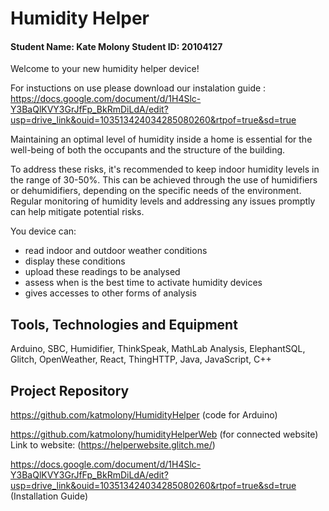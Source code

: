 # Humidity Helper
#### Student Name: Kate Molony   Student ID: 20104127

Welcome to your new humidity helper device!

For instuctions on use please download our instalation guide : 
https://docs.google.com/document/d/1H4Slc-Y3BaQlKVY3GrJfFp_BkRmDiLdA/edit?usp=drive_link&ouid=103513424034285080260&rtpof=true&sd=true 

Maintaining an optimal level of humidity inside a home is essential for the well-being of both the occupants and the structure of the building.

To address these risks, it's recommended to keep indoor humidity levels in the range of 30-50%. This can be achieved through the use of humidifiers or dehumidifiers, depending on the specific needs of the environment. Regular monitoring of humidity levels and addressing any issues promptly can help mitigate potential risks.

You device can:
- read indoor and outdoor weather conditions
- display these conditions
- upload these readings to be analysed
- assess when is the best time to activate humidity devices
- gives accesses to other forms of analysis

## Tools, Technologies and Equipment

Arduino, SBC, Humidifier, ThinkSpeak, MathLab Analysis, ElephantSQL, Glitch, OpenWeather, React, ThingHTTP, 
Java, JavaScript, C++

## Project Repository
https://github.com/katmolony/HumidityHelper (code for Arduino)

https://github.com/katmolony/humidityHelperWeb (for connected website)
Link to website: (https://helperwebsite.glitch.me/)

https://docs.google.com/document/d/1H4Slc-Y3BaQlKVY3GrJfFp_BkRmDiLdA/edit?usp=drive_link&ouid=103513424034285080260&rtpof=true&sd=true  (Installation Guide)

